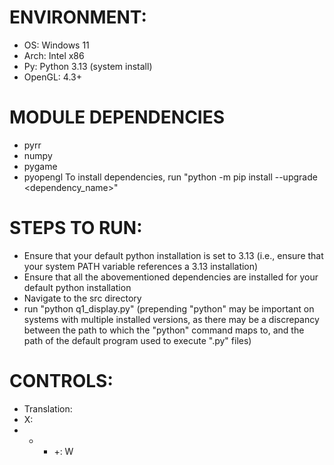 # ENVIRONMENT:
- OS: Windows 11
- Arch: Intel x86
- Py: Python 3.13 (system install)
- OpenGL: 4.3+

# MODULE DEPENDENCIES
- pyrr
- numpy
- pygame
- pyopengl
To install dependencies, run "python -m pip install --upgrade <dependency_name>"

# STEPS TO RUN:
- Ensure that your default python installation is set to 3.13 (i.e., ensure that your system PATH variable references a 3.13 installation)
- Ensure that all the abovementioned dependencies are installed for your default python installation
- Navigate to the src directory
- run "python q1_display.py" (prepending "python" may be important on systems with multiple installed versions, as there may be a discrepancy between the path to which the "python" command maps to, and the path of the default program used to execute ".py" files)

# CONTROLS:
- Translation:
 - X:
- - - +: W

